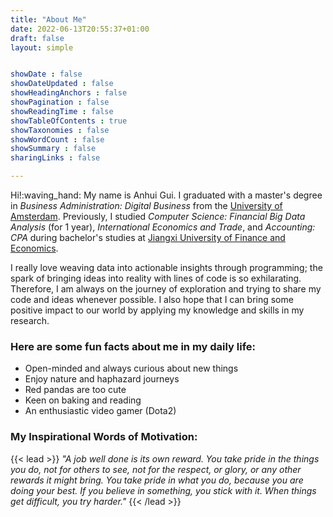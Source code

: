 ```yaml
---
title: "About Me"
date: 2022-06-13T20:55:37+01:00
draft: false
layout: simple


showDate : false
showDateUpdated : false
showHeadingAnchors : false
showPagination : false
showReadingTime : false
showTableOfContents : true
showTaxonomies : false 
showWordCount : false
showSummary : false
sharingLinks : false

---
```


Hi!:waving_hand: My name is Anhui Gui. I graduated with a master's degree in <em>Business Administration: Digital Business</em> from the [University of Amsterdam](https://www.uva.nl/en). Previously, I studied <em>Computer Science: Financial Big Data Analysis</em> (for 1 year), <em>International Economics and Trade</em>, and <em>Accounting: CPA</em> during bachelor's studies at [Jiangxi University of Finance and Economics](https://en.wikipedia.org/wiki/Jiangxi_University_of_Finance_and_Economics).

I really love weaving data into actionable insights through programming; the spark of bringing ideas into reality with lines of code is so exhilarating. Therefore, I am always on the journey of exploration and trying to share my code and ideas whenever possible. I also hope that I can bring some positive impact to our world by applying my knowledge and skills in my research.

<h3>Here are some fun facts about me in my daily life:</h3>

- Open-minded and always curious about new things
- Enjoy nature and haphazard journeys
- Red pandas are too cute 
- Keen on baking and reading
- An enthusiastic video gamer (Dota2)

<h3>My Inspirational Words of Motivation:</h3>
{{< lead >}}
<em>"A job well done is its own reward. You take pride in the things you do, not for others to see, not for the respect, or glory, or any other rewards it might bring. You take pride in what you do, because you are doing your best. If you believe in something, you stick with it. When things get difficult, you try harder."</em>
{{< /lead >}}

<!--
{{< gallery >}}
  <img src="gallery/10.jpg" class="grid-w50 md:grid-w33 xl:grid-w25" />
  <img src="gallery/02.jpg" class="grid-w50 md:grid-w33 xl:grid-w25" />
  <img src="gallery/05.jpg" class="grid-w50 md:grid-w33 xl:grid-w25" />
  <img src="gallery/06.jpg" class="grid-w50 md:grid-w33 xl:grid-w25" />
  <img src="gallery/08.jpg" class="grid-w50 md:grid-w33 xl:grid-w25" /> 
  <img src="gallery/01.jpg" class="grid-w50 md:grid-w33 xl:grid-w25" />
  <img src="gallery/03.jpg" class="grid-w50 md:grid-w33 xl:grid-w25" />
  <img src="gallery/07.jpg" class="grid-w50 md:grid-w33 xl:grid-w25" />

{{< /gallery >}}

<!--
My research focuses on advancing the application of state-of-the-art machine learning techniques to comprehensively understand dynamic user patterns and the underlying factors in online data from digital platforms. In my research, I integrate expertise and knowledge from data science, business, and social science and utilise various NLP/LLMs and statistical methods to gain a thorough understanding of the subject.
-->